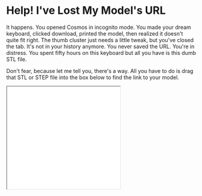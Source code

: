 # Help! I've Lost My Model's URL

It happens. You opened Cosmos in incognito mode. You made your dream keyboard, clicked download, printed the model, then realized it doesn't quite fit right. The thumb cluster just needs a little tweak, but you've closed the tab. It's not in your history anymore. You never saved the URL. You're in distress. You spent fifty hours on this keyboard but all you have is this dumb STL file.

Don't fear, because let me tell you, there's a way. All you have to do is drag that STL or STEP file into the box below to find the link to your model.

<iframe scrolling="auto" style="height: 17rem" src="../../embed/recover" />

## URL in the STEP File

If you don't feel like using this tool (you're missing out if you don't!), you can alternatively open the STEP file with a text editor to find the model URL. It'll be inserted into the `FILE_NAME` field on the fourth line.

```step linenums="1" hl_lines="4"
ISO-10303-21;
HEADER;
FILE_DESCRIPTION(('Cosmos Model'),'2;1');
FILE_NAME('https://ryanis.cool/cosmos/beta#cf:ChYIAxAEWAAYBCAFKNcBMM0BUA…
  '2024-02-07T20:50:33', ('Author'),('Open CASCADE'),
  'Open CASCADE STEP processor 7.6','Open CASCADE 7.6','Unknown');
```

## URL in the STL File

Cosmos exports STLs in binary format, which is a compact representation designed to fit your model into the smallest possible file. There isn't much space to fit the URL inside.

Luckily, the Binary STL specification leaves 2 bytes (the _attribute byte count_) for custom information at the end of every triangle. Some CAD applications actually use these bytes to add color information to every triangle. However, Cosmos uses these bytes to store the URL information. Typically the STL files have thousands if not tens of thousands of triangles, which gives plenty of bytes for URL-encoding.

!!! Info "STLs? Triangles? What?"

    The STL file format encodes models using many, many triangles. A simple model like a cube can be represented with 12 triangles, 2 triangles for each of the 6 square faces. A curved or wavy surface on the other hand will be approximated with hundreds or thousands of small triangles. Many graphics and 3D printing applications like consuming models in triangle format as triangles are the simplest shape that's not a line or point.

    Binary STLs store triangles as 5 fields: 3 fields for each of the triangle's vertices, 1 field for the triangle's normal vector, and 1 for the attribute bytes. The normal vector isn't necessary for 3D printing but is useful for rendering and displaying your model: Most shaders use the normal for calculating [the effects of light on the model](https://www.scratchapixel.com/lessons/3d-basic-rendering/introduction-to-shading/diffuse-lambertian-shading.html) to produce realistic-looking renders. The binary STL file consists of these 5 fields in repetition to encode every triangle, plus a short header and tally of the number of triangles at the beginning.

VisCAM and SolidView, the two applications which are [documented](https://en.wikipedia.org/wiki/STL_(file_format)#Binary) to use the attribute byte count for color information, only consider the attribute valid if bit 15 is set to `1`. URLs [consist only of ASCII Characters](https://www.ietf.org/rfc/rfc3986.txt) and ASCII characters use only 7 bits, so in terms of bits information is laid out like `0####### 0#######`. The 15th bit will always be `0`, which means the encoded URL will not interfere with such applications. Yay computer science!
